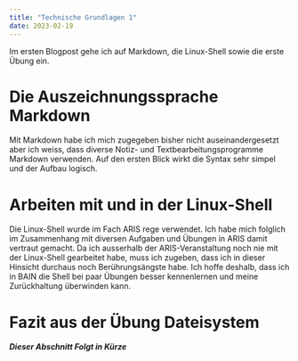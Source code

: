 ```yaml
---
title: "Technische Grundlagen 1"
date: 2023-02-19
---
```


Im ersten Blogpost gehe ich auf Markdown, die Linux-Shell sowie die erste Übung ein.

# Die Auszeichnungssprache Markdown

Mit Markdown habe ich mich zugegeben bisher nicht auseinandergesetzt aber ich weiss, dass diverse Notiz- und Textbearbeitungsprogramme Markdown verwenden. Auf den ersten Blick wirkt die Syntax sehr simpel und der Aufbau logisch. 

# Arbeiten mit und in der Linux-Shell

Die Linux-Shell wurde im Fach ARIS rege verwendet. Ich habe mich folglich im Zusammenhang mit diversen Aufgaben und Übungen in ARIS damit vertraut gemacht. Da ich ausserhalb der ARIS-Veranstaltung noch nie mit der Linux-Shell gearbeitet habe, muss ich zugeben, dass ich in dieser Hinsicht durchaus noch Berührungsängste habe. Ich hoffe deshalb, dass ich in BAIN die Shell bei paar Übungen besser kennenlernen und meine Zurückhaltung überwinden kann. 

# Fazit aus der Übung Dateisystem

___Dieser Abschnitt Folgt in Kürze___